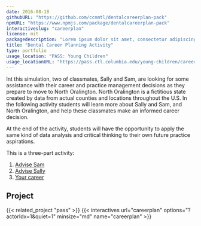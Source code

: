 ```yaml
---
date: 2016-08-18
githubURL: "https://github.com/ccnmtl/dentalcareerplan-pack"
npmURL: "https://www.npmjs.com/package/dentalcareerplan-pack"
interactiveslug: "careerplan"
license: mit
packagedescription: "Lorem ipsum dolor sit amet, consectetur adipiscing elit. Praesent ac lorem enim. Donec sit amet."
title: "Dental Career Planning Activity"
type: portfolio
usage_location: "PASS: Young Children"
usage_locationURL: "https://pass.ctl.columbia.edu/young-children/career-planning-activity/"
---
```


Int this simulation, two of classmates, Sally and Sam, are looking for some assistance with their career and practice management decisions as they prepare to move to North Oralington. North Oralington is a fictitious state created by data from actual counties and locations throughout the U.S. In the following activity students will learn more about Sally and Sam, and North Oralington, and help these classmates make an informed career decision.

At the end of the activity, students will have the opportunity to apply the same kind of data analysis and critical thinking to their own future practice aspirations.

This is a three-part activity:

1. [Advise Sam](/lib/careerplan/?actorIdx=0&quiet=1) 
2. [Advise Sally](/lib/careerplan/?actorIdx=1&quiet=1)
3. [Your career](/lib/careerplan/?actorIdx=2&quiet=1)

## Project

{{< related_project "pass" >}}
{{< interactives url="careerplan" options="?actorIdx=1&quiet=1" minsize="md" name="careerplan" >}}
